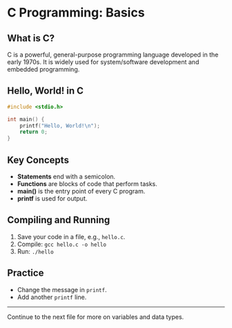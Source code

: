 # C Programming: Basics

## What is C?
C is a powerful, general-purpose programming language developed in the early 1970s. It is widely used for system/software development and embedded programming.

## Hello, World! in C
```c
#include <stdio.h>

int main() {
    printf("Hello, World!\n");
    return 0;
}
```

## Key Concepts
- **Statements** end with a semicolon.
- **Functions** are blocks of code that perform tasks.
- **main()** is the entry point of every C program.
- **printf** is used for output.

## Compiling and Running
1. Save your code in a file, e.g., `hello.c`.
2. Compile: `gcc hello.c -o hello`
3. Run: `./hello`

## Practice
- Change the message in `printf`.
- Add another `printf` line.

---
Continue to the next file for more on variables and data types.
